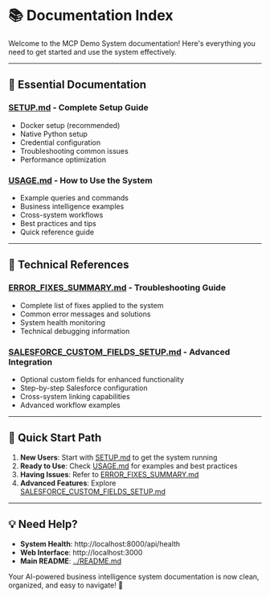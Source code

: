 # 📚 **Documentation Index**

Welcome to the MCP Demo System documentation! Here's everything you need to get started and use the system effectively.

---

## 🚀 **Essential Documentation**

### **[SETUP.md](SETUP.md)** - Complete Setup Guide
- Docker setup (recommended)
- Native Python setup
- Credential configuration
- Troubleshooting common issues
- Performance optimization

### **[USAGE.md](USAGE.md)** - How to Use the System
- Example queries and commands
- Business intelligence examples
- Cross-system workflows
- Best practices and tips
- Quick reference guide

---

## 🔧 **Technical References**

### **[ERROR_FIXES_SUMMARY.md](ERROR_FIXES_SUMMARY.md)** - Troubleshooting Guide
- Complete list of fixes applied to the system
- Common error messages and solutions
- System health monitoring
- Technical debugging information

### **[SALESFORCE_CUSTOM_FIELDS_SETUP.md](SALESFORCE_CUSTOM_FIELDS_SETUP.md)** - Advanced Integration
- Optional custom fields for enhanced functionality
- Step-by-step Salesforce configuration
- Cross-system linking capabilities
- Advanced workflow examples

---

## 🎯 **Quick Start Path**

1. **New Users**: Start with [SETUP.md](SETUP.md) to get the system running
2. **Ready to Use**: Check [USAGE.md](USAGE.md) for examples and best practices
3. **Having Issues**: Refer to [ERROR_FIXES_SUMMARY.md](ERROR_FIXES_SUMMARY.md)
4. **Advanced Features**: Explore [SALESFORCE_CUSTOM_FIELDS_SETUP.md](SALESFORCE_CUSTOM_FIELDS_SETUP.md)

---

## 💡 **Need Help?**

- **System Health**: http://localhost:8000/api/health
- **Web Interface**: http://localhost:3000
- **Main README**: [../README.md](../README.md)

Your AI-powered business intelligence system documentation is now clean, organized, and easy to navigate! 🚀
